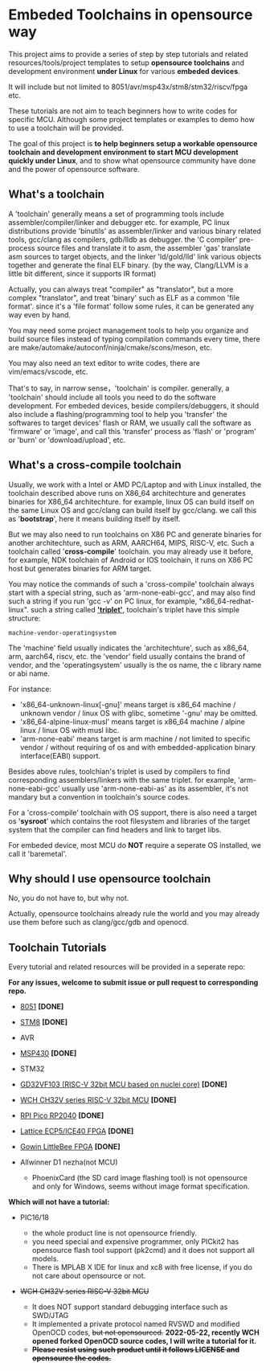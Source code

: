 # Embeded Toolchains in opensource way

This project aims to provide a series of step by step tutorials and related resources/tools/project templates to setup **opensource toolchains** and development environment **under Linux** for various **embeded devices**. 

It will include but not limited to 8051/avr/msp43x/stm8/stm32/riscv/fpga etc. 

These tutorials are not aim to teach beginners how to write codes for specific MCU. Although some project templates or examples to demo how to use a toolchain will be provided.

The goal of this project is **to help beginners setup a workable opensource toolchain and development environment to start MCU development quickly under Linux**, and to show what opensource community have done and the power of opensource software.

## What's a toolchain

A 'toolchain' generally means a set of programming tools include assembler/compiler/linker and debugger etc. for example, PC linux distributions provide 'binutils' as assembler/linker and various binary related tools, gcc/clang as compilers, gdb/lldb as debugger. the 'C compiler' pre-process source files and translate it to asm, the assembler 'gas' translate asm sources to target objects, and the linker 'ld/gold/lld' link various objects together and generate the final ELF binary. (by the way, Clang/LLVM is a little bit different, since it supports IR format)

Actually, you can always treat "compiler" as "translator", but a more complex "translator", and treat 'binary' such as ELF as a common 'file format'. since it's a 'file format' follow some rules, it can be generated any way even by hand.

You may need some project management tools to help you organize and build source files instead of typing compilation commands every time, there are make/automake/autoconf/ninja/cmake/scons/meson, etc.

You may also need an text editor to write codes, there are vim/emacs/vscode, etc.

That's to say, in narrow sense，'toolchain' is compiler. generally, a 'toolchain' should include all tools you need to do the software development. For embeded devices, beside compilers/debuggers, it should also include a flashing/programming tool to help you 'transfer' the softwares to target devices' flash or RAM, we usually call the software as 'firmware' or 'image', and call this 'transfer' process as 'flash' or 'program' or 'burn' or 'download/upload', etc. 

## What's a cross-compile toolchain

Usually, we work with a Intel or AMD PC/Laptop and with Linux installed, the toolchain described above runs on X86_64 architechture and generates binaries for X86_64 architechture. for example, linux OS can build itself on the same Linux OS and gcc/clang can build itself by gcc/clang. we call this as '**bootstrap**', here it means building itself by itself.

But we may also need to run toolchains on X86 PC and generate binaries for another architechture, such as ARM, AARCH64, MIPS, RISC-V, etc. Such a toolchain called '**cross-compile**' toolchain. you may already use it before, for example, NDK toolchain of Android or IOS toolchain, it runs on X86 PC host but generates binaries for ARM target.

You may notice the commands of such a 'cross-compile' toolchain always start with a special string, such as 'arm-none-eabi-gcc', and may also find such a string if you run 'gcc -v' on PC linux, for example, "x86_64-redhat-linux". such a string called **['triplet'](https://wiki.osdev.org/Target_Triplet)**, toolchain's triplet have this simple structure: 

```
machine-vendor-operatingsystem
```

The 'machine' field usually indicates the 'architechture', such as x86_64, arm, aarch64, riscv, etc. the 'vendor' field usually contains the brand of vendor, and the 'operatingsystem' usually is the os name, the c library name or abi name.

For instance:
* 'x86_64-unknown-linux[-gnu]' means target is x86_64 machine / unknown vendor / linux OS with glibc, sometime '-gnu' may be omitted.
* 'x86_64-alpine-linux-musl' means target is x86_64 machine / alpine linux / linux OS with musl libc.
* 'arm-none-eabi' means target is arm machine / not limited to specific vendor / without requiring of os and with embedded-application binary interface(EABI) support.

Besides above rules, toolchian's triplet is used by compilers to find corresponding assemblers/linkers with the same triplet. for example, 'arm-none-eabi-gcc' usually use 'arm-none-eabi-as' as its assembler, it's not mandary but a convention in toolchain's source codes.

For a 'cross-compile' toolchain with OS support, there is also need a target os '**sysroot**' which contains the root filesystem and libraries of the target system that the compiler can find headers and link to target libs.

For embeded device, most MCU do **NOT** require a seperate OS installed, we call it 'baremetal'.

## Why should I use opensource toolchain

No, you do not have to, but why not.

Actually, opensource toolchains already rule the world and you may already use them before such as clang/gcc/gdb and openocd.

## Toolchain Tutorials

Every tutorial and related resources will be provided in a seperate repo:

**For any issues, welcome to submit issue or pull request to corresponding repo.**

- [8051](https://github.com/cjacker/opensource-toolchain-8051) **[DONE]**
- [STM8](https://github.com/cjacker/opensource-toolchain-stm8) **[DONE]**
- AVR
- [MSP430](https://github.com/cjacker/opensource-toolchain-msp430) **[DONE]**
- STM32
- [GD32VF103 (RISC-V 32bit MCU based on nuclei core)](https://github.com/cjacker/opensource-toolchain-gd32vf103) **[DONE]**
- [WCH CH32V series RISC-V 32bit MCU](https://github.com/cjacker/opensource-toolchain-ch32v) **[DONE]**
- [RPI Pico RP2040](https://github.com/cjacker/opensource-toolchain-rp2040) **[DONE]**
- [Lattice ECP5/ICE40 FPGA](https://github.com/cjacker/opensource-toolchain-fpga) **[DONE]**
- [Gowin LittleBee FPGA](https://github.com/cjacker/opensource-toolchain-fpga) **[DONE]**

- Allwinner D1 nezha(not MCU)
  - PhoenixCard (the SD card image flashing tool) is not opensource and only for Windows, seems without image format specification.

**Which will not have a tutorial:**

- PIC16/18
  - the whole product line is not opensource friendly.
  - you need special and expensive programmer, only PICkit2 has opensource flash tool support (pk2cmd) and it does not support all models.
  - There is MPLAB X IDE for linux and xc8 with free license, if you do not care about opensource or not. 

- ~~WCH CH32V series RISC-V 32bit MCU~~
  - It does NOT support standard debugging interface such as SWD/JTAG
  - It implemented a private protocol named RVSWD and modified OpenOCD codes, ~~but not opensourced.~~ **2022-05-22, recently WCH opened forked OpenOCD source codes, I will write a tutorial for it.**
  - ~~**Please resist using such product until it follows LICENSE and opensource the codes.**~~

